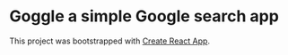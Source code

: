 # Goggle a simple Google search app

This project was bootstrapped with [Create React App](https://github.com/facebook/create-react-app).

